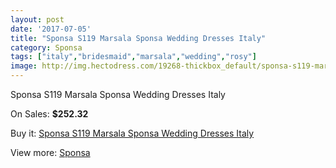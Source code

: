 ```yaml
---
layout: post
date: '2017-07-05'
title: "Sponsa S119 Marsala Sponsa Wedding Dresses Italy"
category: Sponsa
tags: ["italy","bridesmaid","marsala","wedding","rosy"]
image: http://img.hectodress.com/19268-thickbox_default/sponsa-s119-marsala-sponsa-wedding-dresses-italy.jpg
---
```

Sponsa S119 Marsala Sponsa Wedding Dresses Italy

On Sales: **$252.32**
<a href="https://www.hectodress.com/sponsa/9011-sponsa-s119-marsala-sponsa-wedding-dresses-italy.html"><amp-img layout="responsive" width="600" height="600" src="//img.hectodress.com/19268-thickbox_default/sponsa-s119-marsala-sponsa-wedding-dresses-italy.jpg" alt="Sponsa S119 Marsala Sponsa Wedding Dresses Italy 0" /></a>
<a href="https://www.hectodress.com/sponsa/9011-sponsa-s119-marsala-sponsa-wedding-dresses-italy.html"><amp-img layout="responsive" width="600" height="600" src="//img.hectodress.com/19270-thickbox_default/sponsa-s119-marsala-sponsa-wedding-dresses-italy.jpg" alt="Sponsa S119 Marsala Sponsa Wedding Dresses Italy 1" /></a>
<a href="https://www.hectodress.com/sponsa/9011-sponsa-s119-marsala-sponsa-wedding-dresses-italy.html"><amp-img layout="responsive" width="600" height="600" src="//img.hectodress.com/19269-thickbox_default/sponsa-s119-marsala-sponsa-wedding-dresses-italy.jpg" alt="Sponsa S119 Marsala Sponsa Wedding Dresses Italy 2" /></a>

Buy it: [Sponsa S119 Marsala Sponsa Wedding Dresses Italy](https://www.hectodress.com/sponsa/9011-sponsa-s119-marsala-sponsa-wedding-dresses-italy.html "Sponsa S119 Marsala Sponsa Wedding Dresses Italy")

View more: [Sponsa](https://www.hectodress.com/151-sponsa "Sponsa")